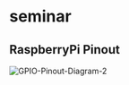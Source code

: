 # seminar

## RaspberryPi Pinout
![GPIO-Pinout-Diagram-2](https://user-images.githubusercontent.com/34370544/116787684-23267680-aac3-11eb-806c-ba600c4b93f6.png)
